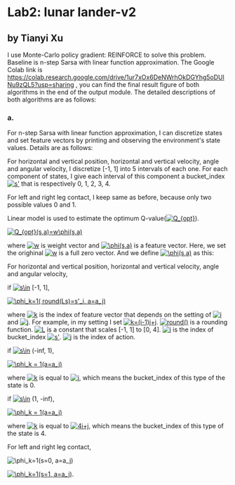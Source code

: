 # Lab2: lunar lander-v2
## by Tianyi Xu
I use Monte-Carlo policy gradient: REINFORCE to solve this problem. Baseline is n-step Sarsa with linear function approximation. The Google Colab link is https://colab.research.google.com/drive/1ur7xOx6DeNWrhOkDGYhg5oDUlNu9zQL5?usp=sharing , you can find the final result figure of both algorithms in the end of the output module. 
The detailed descriptions of both algorithms are as follows:
### a.
For n-step Sarsa with linear function approximation, I can discretize states and set feature vectors by printing and observing the environment's state values. Details are as follows:

For horizontal and vertical position, horizontal and vertical velocity, angle and angular velocity, I discretize [-1, 1] into 5 intervals of each one. For each component of states, I give each interval of this component a bucket_index <a href="https://www.codecogs.com/eqnedit.php?latex=s'" target="_blank"><img src="https://latex.codecogs.com/gif.latex?s'" title="s'" /></a> that is respectively 0, 1, 2, 3, 4.

For left and right leg contact, I keep same as before, because only two possible values 0 and 1.

Linear model is used to estimate the optimum Q-value(<a href="https://www.codecogs.com/eqnedit.php?latex=Q_{opt}" target="_blank"><img src="https://latex.codecogs.com/gif.latex?Q_{opt}" title="Q_{opt}" /></a>).

<a href="https://www.codecogs.com/eqnedit.php?latex=Q_{opt}(s,a)=w\phi(s,a)" target="_blank"><img src="https://latex.codecogs.com/gif.latex?Q_{opt}(s,a)=w\phi(s,a)" title="Q_{opt}(s,a)=w\phi(s,a)" /></a>

where <a href="https://www.codecogs.com/eqnedit.php?latex=w" target="_blank"><img src="https://latex.codecogs.com/gif.latex?w" title="w" /></a> is weight vector and <a href="https://www.codecogs.com/eqnedit.php?latex=\phi(s,a)" target="_blank"><img src="https://latex.codecogs.com/gif.latex?\phi(s,a)" title="\phi(s,a)" /></a> is a feature vector. Here, we set the orighinal <a href="https://www.codecogs.com/eqnedit.php?latex=w" target="_blank"><img src="https://latex.codecogs.com/gif.latex?w" title="w" /></a> is a full zero vector. And we define <a href="https://www.codecogs.com/eqnedit.php?latex=\phi(s,a)" target="_blank"><img src="https://latex.codecogs.com/gif.latex?\phi(s,a)" title="\phi(s,a)" /></a> as this:

For horizontal and vertical position, horizontal and vertical velocity, angle and angular velocity,

if <a href="https://www.codecogs.com/eqnedit.php?latex=s\in" target="_blank"><img src="https://latex.codecogs.com/gif.latex?s\in" title="s\in" /></a> [-1, 1],

<a href="https://www.codecogs.com/eqnedit.php?latex=\phi_k=1(&space;round(Ls)=s'_i,&space;a=a_j)" target="_blank"><img src="https://latex.codecogs.com/gif.latex?\phi_k=1(&space;round(Ls)=s'_i,&space;a=a_j)" title="\phi_k=1( round(Ls)=s'_i, a=a_j)" /></a>

where <a href="https://www.codecogs.com/eqnedit.php?latex=k" target="_blank"><img src="https://latex.codecogs.com/gif.latex?k" title="k" /></a> is the index of feature vector that depends on the setting of <a href="https://www.codecogs.com/eqnedit.php?latex=i" target="_blank"><img src="https://latex.codecogs.com/gif.latex?i" title="i" /></a> and <a href="https://www.codecogs.com/eqnedit.php?latex=j" target="_blank"><img src="https://latex.codecogs.com/gif.latex?j" title="j" /></a>. For example, in my setting I set <a href="https://www.codecogs.com/eqnedit.php?latex=k=(i-1)j&plus;j" target="_blank"><img src="https://latex.codecogs.com/gif.latex?k=(i-1)j&plus;j" title="k=(i-1)j+j" /></a>. <a href="https://www.codecogs.com/eqnedit.php?latex=round()" target="_blank"><img src="https://latex.codecogs.com/gif.latex?round()" title="round()" /></a> is a rounding function. <a href="https://www.codecogs.com/eqnedit.php?latex=L" target="_blank"><img src="https://latex.codecogs.com/gif.latex?L" title="L" /></a> is a constant that scales [-1, 1] to [0, 4]. <a href="https://www.codecogs.com/eqnedit.php?latex=i" target="_blank"><img src="https://latex.codecogs.com/gif.latex?i" title="i" /></a> is the index of bucket_index <a href="https://www.codecogs.com/eqnedit.php?latex=s'" target="_blank"><img src="https://latex.codecogs.com/gif.latex?s'" title="s'" /></a>. <a href="https://www.codecogs.com/eqnedit.php?latex=j" target="_blank"><img src="https://latex.codecogs.com/gif.latex?j" title="j" /></a> is the index of action.

if <a href="https://www.codecogs.com/eqnedit.php?latex=s\in" target="_blank"><img src="https://latex.codecogs.com/gif.latex?s\in" title="s\in" /></a> (-inf, 1),

<a href="https://www.codecogs.com/eqnedit.php?latex=\phi_k&space;=&space;1(a=a_j)" target="_blank"><img src="https://latex.codecogs.com/gif.latex?\phi_k&space;=&space;1(a=a_j)" title="\phi_k = 1(a=a_j)" /></a>

where <a href="https://www.codecogs.com/eqnedit.php?latex=k" target="_blank"><img src="https://latex.codecogs.com/gif.latex?k" title="k" /></a> is equal to <a href="https://www.codecogs.com/eqnedit.php?latex=j" target="_blank"><img src="https://latex.codecogs.com/gif.latex?j" title="j" /></a>, which means the bucket_index of this type of the state is 0.

if <a href="https://www.codecogs.com/eqnedit.php?latex=s\in" target="_blank"><img src="https://latex.codecogs.com/gif.latex?s\in" title="s\in" /></a> (1, -inf),


<a href="https://www.codecogs.com/eqnedit.php?latex=\phi_k&space;=&space;1(a=a_j)" target="_blank"><img src="https://latex.codecogs.com/gif.latex?\phi_k&space;=&space;1(a=a_j)" title="\phi_k = 1(a=a_j)" /></a>

where <a href="https://www.codecogs.com/eqnedit.php?latex=k" target="_blank"><img src="https://latex.codecogs.com/gif.latex?k" title="k" /></a> is equal to <a href="https://www.codecogs.com/eqnedit.php?latex=4i&plus;j" target="_blank"><img src="https://latex.codecogs.com/gif.latex?4i&plus;j" title="4i+j" /></a>, which means the bucket_index of this type of the state is 4.

For left and right leg contact, 

<img src="https://latex.codecogs.com/gif.latex?\phi_k=1(s=0,&space;a=a_j)" title="\phi_k=1(s=0, a=a_j)" /></a>

<a href="https://www.codecogs.com/eqnedit.php?latex=\phi_k=1(s=1,&space;a=a_j)" target="_blank"><img src="https://latex.codecogs.com/gif.latex?\phi_k=1(s=1,&space;a=a_j)" title="\phi_k=1(s=1, a=a_j)" /></a>.



